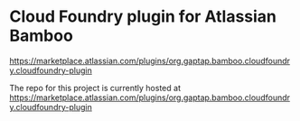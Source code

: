 # Cloud Foundry plugin for Atlassian Bamboo

https://marketplace.atlassian.com/plugins/org.gaptap.bamboo.cloudfoundry.cloudfoundry-plugin

The repo for this project is currently hosted at https://marketplace.atlassian.com/plugins/org.gaptap.bamboo.cloudfoundry.cloudfoundry-plugin

